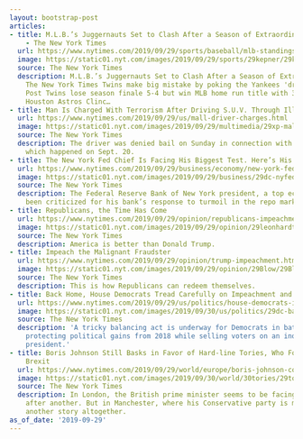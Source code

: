 ```yaml
---
layout: bootstrap-post
articles:
- title: M.L.B.’s Juggernauts Set to Clash After a Season of Extraordinary Numbers
    - The New York Times
  url: https://www.nytimes.com/2019/09/29/sports/baseball/mlb-standings.html
  image: https://static01.nyt.com/images/2019/09/29/sports/29kepner/29kepner-facebookJumbo.jpg
  source: The New York Times
  description: M.L.B.’s Juggernauts Set to Clash After a Season of Extraordinary Numbers
    The New York Times Twins make big mistake by poking the Yankees 'dragon' New York
    Post Twins lose season finale 5-4 but win MLB home run title with 307 Star Tribune
    Houston Astros Clinc…
- title: Man Is Charged With Terrorism After Driving S.U.V. Through Illinois Mall
  url: https://www.nytimes.com/2019/09/29/us/mall-driver-charges.html
  image: https://static01.nyt.com/images/2019/09/29/multimedia/29xp-malldriver1/29xp-malldriver1-facebookJumbo.jpg
  source: The New York Times
  description: The driver was denied bail on Sunday in connection with the episode,
    which happened on Sept. 20.
- title: The New York Fed Chief Is Facing His Biggest Test. Here’s His Response.
  url: https://www.nytimes.com/2019/09/29/business/economy/new-york-fed-repo-market.html
  image: https://static01.nyt.com/images/2019/09/29/business/29dc-nyfed/29dc-nyfed-facebookJumbo.jpg
  source: The New York Times
  description: The Federal Reserve Bank of New York president, a top economist, has
    been criticized for his bank’s response to turmoil in the repo market.
- title: Republicans, the Time Has Come
  url: https://www.nytimes.com/2019/09/29/opinion/republicans-impeachment.html
  image: https://static01.nyt.com/images/2019/09/29/opinion/29leonhardtWeb/29leonhardtWeb-facebookJumbo.jpg
  source: The New York Times
  description: America is better than Donald Trump.
- title: Impeach the Malignant Fraudster
  url: https://www.nytimes.com/2019/09/29/opinion/trump-impeachment.html
  image: https://static01.nyt.com/images/2019/09/29/opinion/29Blow/29Blow-facebookJumbo.jpg
  source: The New York Times
  description: This is how Republicans can redeem themselves.
- title: Back Home, House Democrats Tread Carefully on Impeachment and 2020
  url: https://www.nytimes.com/2019/09/29/us/politics/house-democrats-impeachment.html
  image: https://static01.nyt.com/images/2019/09/30/us/politics/29dc-backlash/29dc-backlash-facebookJumbo.jpg
  source: The New York Times
  description: 'A tricky balancing act is underway for Democrats in battleground districts:
    protecting political gains from 2018 while selling voters on an inquiry into the
    president.'
- title: Boris Johnson Still Basks in Favor of Hard-line Tories, Who Forgive All for
    Brexit
  url: https://www.nytimes.com/2019/09/29/world/europe/boris-johnson-conservative-party-conference.html
  image: https://static01.nyt.com/images/2019/09/30/world/30tories/29tories-facebookJumbo.jpg
  source: The New York Times
  description: In London, the British prime minister seems to be facing one crisis
    after another. But in Manchester, where his Conservative party is meeting, it’s
    another story altogether.
as_of_date: '2019-09-29'
---
```


